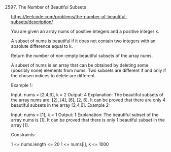 2597. The Number of Beautiful Subsets

https://leetcode.com/problems/the-number-of-beautiful-subsets/description/

You are given an array nums of positive integers and a positive integer k.

A subset of nums is beautiful if it does not contain two integers with an absolute difference equal to k.

Return the number of non-empty beautiful subsets of the array nums.

A subset of nums is an array that can be obtained by deleting some (possibly none) elements from nums. Two subsets are different if and only if the chosen indices to delete are different.

 

Example 1:

Input: nums = [2,4,6], k = 2
Output: 4
Explanation: The beautiful subsets of the array nums are: [2], [4], [6], [2, 6].
It can be proved that there are only 4 beautiful subsets in the array [2,4,6].
Example 2:

Input: nums = [1], k = 1
Output: 1
Explanation: The beautiful subset of the array nums is [1].
It can be proved that there is only 1 beautiful subset in the array [1].
 

Constraints:

1 <= nums.length <= 20
1 <= nums[i], k <= 1000
